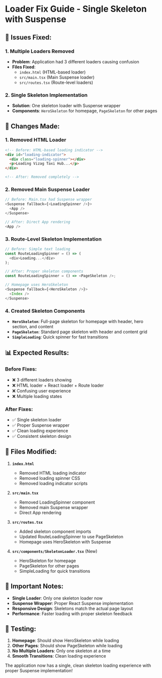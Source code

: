 # Loader Fix Guide - Single Skeleton with Suspense

## 🚨 **Issues Fixed:**

### **1. Multiple Loaders Removed**
- **Problem**: Application had 3 different loaders causing confusion
- **Files Fixed**: 
  - `index.html` (HTML-based loader)
  - `src/main.tsx` (Main Suspense loader)
  - `src/routes.tsx` (Route-level loaders)

### **2. Single Skeleton Implementation**
- **Solution**: One skeleton loader with Suspense wrapper
- **Components**: `HeroSkeleton` for homepage, `PageSkeleton` for other pages

## 🔧 **Changes Made:**

### **1. Removed HTML Loader**
```html
<!-- Before: HTML-based loading indicator -->
<div id="loading-indicator">
  <div class="loading-spinner"></div>
  <p>Loading Vizag Taxi Hub...</p>
</div>

<!-- After: Removed completely -->
```

### **2. Removed Main Suspense Loader**
```typescript
// Before: Main.tsx had Suspense wrapper
<Suspense fallback={<LoadingSpinner />}>
  <App />
</Suspense>

// After: Direct App rendering
<App />
```

### **3. Route-Level Skeleton Implementation**
```typescript
// Before: Simple text loading
const RouteLoadingSpinner = () => (
  <div>Loading...</div>
);

// After: Proper skeleton components
const RouteLoadingSpinner = () => <PageSkeleton />;

// Homepage uses HeroSkeleton
<Suspense fallback={<HeroSkeleton />}>
  <Index />
</Suspense>
```

### **4. Created Skeleton Components**
- **`HeroSkeleton`**: Full-page skeleton for homepage with header, hero section, and content
- **`PageSkeleton`**: Standard page skeleton with header and content grid
- **`SimpleLoading`**: Quick spinner for fast transitions

## 📊 **Expected Results:**

### **Before Fixes:**
- ❌ 3 different loaders showing
- ❌ HTML loader + React loader + Route loader
- ❌ Confusing user experience
- ❌ Multiple loading states

### **After Fixes:**
- ✅ Single skeleton loader
- ✅ Proper Suspense wrapper
- ✅ Clean loading experience
- ✅ Consistent skeleton design

## 🎯 **Files Modified:**

1. **`index.html`**
   - Removed HTML loading indicator
   - Removed loading spinner CSS
   - Removed loading indicator scripts

2. **`src/main.tsx`**
   - Removed LoadingSpinner component
   - Removed main Suspense wrapper
   - Direct App rendering

3. **`src/routes.tsx`**
   - Added skeleton component imports
   - Updated RouteLoadingSpinner to use PageSkeleton
   - Homepage uses HeroSkeleton with Suspense

4. **`src/components/SkeletonLoader.tsx`** (New)
   - HeroSkeleton for homepage
   - PageSkeleton for other pages
   - SimpleLoading for quick transitions

## 🚨 **Important Notes:**

- **Single Loader**: Only one skeleton loader now
- **Suspense Wrapper**: Proper React Suspense implementation
- **Responsive Design**: Skeletons match the actual page layout
- **Performance**: Faster loading with proper skeleton feedback

## 🎯 **Testing:**

1. **Homepage**: Should show HeroSkeleton while loading
2. **Other Pages**: Should show PageSkeleton while loading
3. **No Multiple Loaders**: Only one skeleton at a time
4. **Smooth Transitions**: Clean loading experience

The application now has a single, clean skeleton loading experience with proper Suspense implementation!

